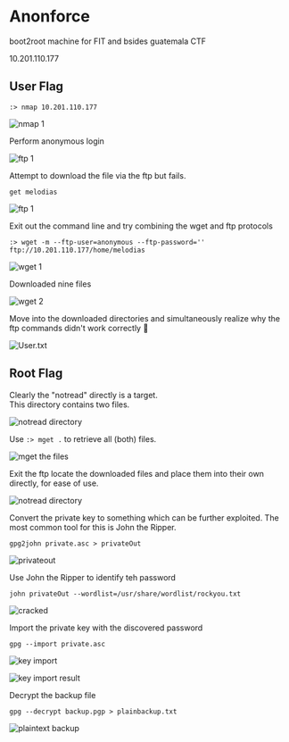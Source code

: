 # Anonforce
boot2root machine for FIT and bsides guatemala CTF

10.201.110.177

## User Flag

`:> nmap 10.201.110.177`

 ![nmap 1](assets/anonforce-01-nmap-01.png)  

 Perform anonymous login  

 ![ftp 1](assets/anonforce-02-ftp-01.png) 

 Attempt to download the file via the ftp but fails.

 `get melodias`

![ftp 1](assets/anonforce-03-ftp-02.png)

Exit out the command line and try combining the wget and ftp protocols  

`:> wget -m --ftp-user=anonymous --ftp-password='' ftp://10.201.110.177/home/melodias`  

![wget 1](assets/anonforce-04-wget-01.png)

Downloaded nine files

![wget 2](assets/anonforce-05-wget-02.png)

Move into the downloaded directories and simultaneously realize why the ftp commands didn't work correctly :shrug:

![User.txt](assets/anonforce-06-user-txt.png)


## Root Flag

Clearly the "notread" directly is a target.  
This directory contains two files. 

![notread directory](assets/anonforce-07-root-01.png)

Use `:> mget .` to retrieve all (both) files.

![mget the files](assets/anonforce-09-root-02.png)

Exit the ftp
locate the downloaded files and place them into their own directly, for ease of use.

![notread directory](assets/anonforce-10-root-03a.png)


Convert the private key to something which can be further exploited. The most common tool for this is John the Ripper.

`gpg2john private.asc > privateOut`

![privateout](assets/anonforce-11-root-04.png)

Use John the Ripper to identify teh password

`john privateOut --wordlist=/usr/share/wordlist/rockyou.txt`

![cracked](assets/anonforce-12-root-05.png)

Import the private key with the discovered password

`gpg --import private.asc`

![key import](assets/anonforce-13-root-06.png)

![key import result](assets/anonforce-14-root-07.png)

Decrypt the backup file

`gpg --decrypt backup.pgp > plainbackup.txt`

![plaintext backup](assets/anonforce-15-root-08.png)



